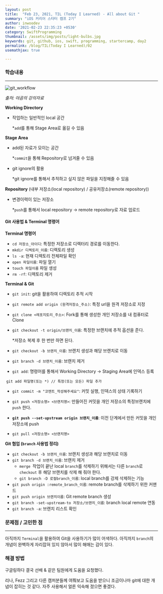```yaml
---
layout: post
title:  "Feb 23, 2021, TIL (Today I Learned) - All about Git "
summary: "iOS 커리어 스타터 캠프 2기"
author: inwoodev
date: '2021-02-23 22:35:23 +0530'
category: SwiftProgramming
thumbnail: /assets/img/posts/light-bulbs.jpg
keywords: git, github, ios, swift, programming, startercamp, day2
permalink: /blog/TIL(Today I Learned)/02
usemathjax: true

---
```


### 학습내용

---

![git_workflow](https://user-images.githubusercontent.com/69072471/109314676-ff5d6f00-788c-11eb-949c-cd3fe17f1b9e.png)

*출처: 야곰의 강의자료*


**Working Directory**

- 작업하는 일반적인 local 공간

  *`add`를 통해 Stage Area로 옮길 수 있음

**Stage Area**

- add된 자료가 모이는 공간

  *`commit`을 통해 Repository로 넘겨줄 수 있음

- git ignore의 활용

  *git ignore를 통해서 추적하고 싶지 않은 파일을 지정해줄 수 있음

**Repository** (내부 저장소(local repository) / 공유저장소(remote repository))

- 변경이력이 있는 저장소

  *`push`를 통해서 local repository → remote repository로 자료 업로드

  

#### Git 사용법 & Terminal 명령어

**Terminal 명령어**

- `cd 저장소_아이디`: 특정한 저장소로 디렉터리 경로를 이동한다.
- `mkdir 디렉토리_이름`: 디렉토리 생성
- `ls -a`: 현재 디렉토리 전체파일 확인
- `open 파일이름`: 파일 열기
- `touch 파일이름` 파일 생성
- `rm -rf`: 디렉토리 제거



**Terminal & Git**

- `git init`: git을 활용하여 디렉토리 추적 시작

- `git remote add origin (원격저장소_주소)`: 특정 url을 원격 저장소로 지정 

- `git clone <레포지토리_주소>`:  Fork를 통해 생성한 개인 저장소를 내 컴퓨터로 Clone

- `git checkout -t origin/브랜치_이름`:  특정한 브랜치에 추적 옵션을 준다. 

  *저장소 복제 후 한 번만 하면 된다.

  

- `git checkout -b 브랜치_이름`: 브랜치 생성과 해당 브랜치로 이동

- `git branch -d 브랜치_이름`: 브랜치 제거

- `git add`: 명령어를 통해서 Working Directory → Staging Area에 인덱스 등록

​	 `git add 파일명(또는 *) // 특정(또는 모든) 파일 추가`

- `git commit -m "코멘트_작성해주세요"`: 커밋 실행, 인덱스의 상태 기록하기
- `git push <저장소명> <브랜치명>`:  만들어진 커밋을 개인 저장소의 특정브랜치에 `push` 한다.
- **`git push --set-upstream origin 브랜치_이름`**: 이전 단계에서 만든 커밋을 개인 저장소에 push

- `git pull <저장소명> <브랜치명>`



**Git 협업 (`branch` 사용법 정리)**

- `git checkout -b 브랜치_이름`: 브랜치 생성과 해당 브랜치로 이동
- `git branch -d 브랜치_이름`: 브랜치 제거
  - `merge `작업이 끝난 local `branch`를 삭제하기 위해서는 다른 `branch`로 `checkout` 후 해당 브랜치를 삭제 해 줘야 한다.
  - `git branch -D 로컬branch_이름`: local branch를 강제 삭제하는 기능
- `git push origin :remote_branch_이름`: remote branch를 삭제하기 위한 커맨드
- `git push origin 브랜치이름`: Git remote branch 생성
- `git branch -set-upstream-to 저장소/브랜치_이름`: branch local remote 연동
- `git branch -a`: 브랜치 리스트 확인



### 문제점 / 고민한 점

---

아직까지 `Terminal`을 활용하여 Git을 사용하기가 많이 어색하다. 아직까지 `branch`의 개념이 완벽하게 자리잡혀 있지 않아서 많이 해매는 감이 있다.



### 해결 방법

구글링하다 결국 선배 & 같은 팀원에게 도움을 요청했다.

리나, Fezz 그리고 다른 캠퍼분들께 여쭤보고 도움을 받으니 조금이나마 git에 대한 개념이 잡히는 것 같다. 자주 사용해서 얼른 익숙해 졌으면 좋겠다.













